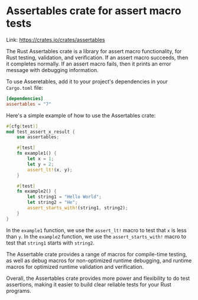 # Assertables crate for assert macro tests

Link: <https://crates.io/crates/assertables>

The Rust Assertables crate is a library for assert macro functionality, for Rust testing, validation, and verification. If an assert macro succeeds, then it completes normally. If an assert macro fails, then it prints an error message with debugging information. 

To use Asseretables, add it to your project's dependencies in your `Cargo.toml` file:

```toml
[dependencies]
assertables = "7"
```

Here's a simple example of how to use the Assertables crate:

```rust
#[cfg(test)]
mod test_assert_x_result {
    use assertables;

    #[test]
    fn example1() {
        let x = 1;
        let y = 2;
        assert_lt!(x, y);
    }

    #[test]
    fn example2() {
        let string1 = "Hello World";
        let string2 = "He";
        assert_starts_with!(string1, string2); 
    }
}
```

In the `example1` function, we use the `assert_lt!` macro to test that `x` is less than `y`. In the `example2` function, we use the `assert_starts_with!` macro to test that `string1` starts with `string2`.

The Assertable crate provides a range of macros for compile-time testing, as well as debug macros for non-optimized runtime debugging, and runtime macros for optimized runtime validation and verification.

Overall, the Assertables crate provides more power and flexibility to do test assertions, making it easier to build clear reliable tests for your Rust programs.

